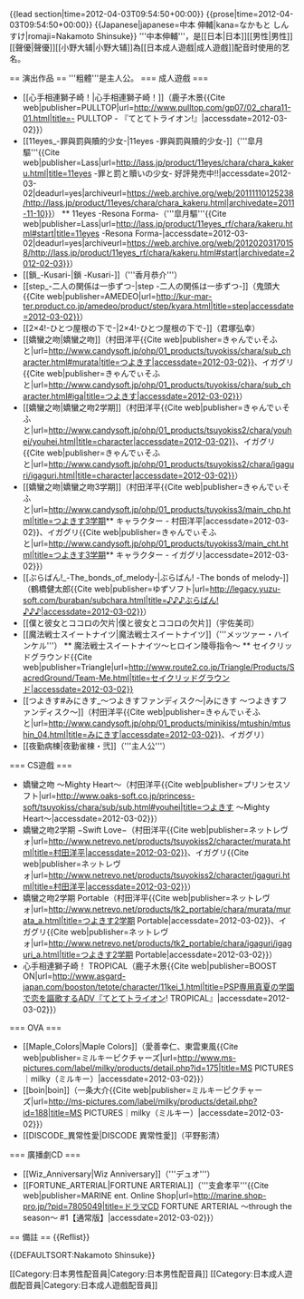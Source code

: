 {{lead section|time=2012-04-03T09:54:50+00:00}}
{{prose|time=2012-04-03T09:54:50+00:00}}
{{Japanese|japanese=中本 伸輔|kana=なかもと しんすけ|romaji=Nakamoto Shinsuke}}
'''中本伸輔'''，是[[日本|日本]][[男性|男性]][[聲優|聲優]][[小野大辅|小野大辅]]為[[日本成人遊戲|成人遊戲]]配音时使用的艺名。

== 演出作品 ==
'''粗體'''是主人公。
=== 成人遊戲 ===
* [[心手相連獅子崎！|心手相連獅子崎！]]（鹿子木景<ref>{{Cite web|publisher=PULLTOP|url=http://www.pulltop.com/gp07/02_chara11-01.html|title=- PULLTOP - 『てとてトライオン!』|accessdate=2012-03-02}}</ref>）
* [[11eyes_-罪與罰與贖的少女-|11eyes -罪與罰與贖的少女-]]（'''皐月驅'''<ref>{{Cite web|publisher=Lass|url=http://lass.jp/product/11eyes/chara/chara_kakeru.html|title=11eyes -罪と罰と贖いの少女- 好評発売中!!|accessdate=2012-03-02|deadurl=yes|archiveurl=https://web.archive.org/web/20111110125238/http://lass.jp/product/11eyes/chara/chara_kakeru.html|archivedate=2011-11-10}}</ref>）
** 11eyes -Resona Forma-（'''皐月驅'''<ref>{{Cite web|publisher=Lass|url=http://lass.jp/product/11eyes_rf/chara/kakeru.html#start|title=11eyes -Resona Forma-|accessdate=2012-03-02|deadurl=yes|archiveurl=https://web.archive.org/web/20120203170158/http://lass.jp/product/11eyes_rf/chara/kakeru.html#start|archivedate=2012-02-03}}</ref>）
* [[鎖_-Kusari-|鎖 -Kusari-]]（'''香月恭介'''）
* [[step_-二人の関係は一歩ずつ-|step -二人の関係は一歩ずつ-]]（鬼頭大<ref>{{Cite web|publisher=AMEDEO|url=http://kur-mar-ter.product.co.jp/amedeo/product/step/kyara.html|title=step|accessdate=2012-03-02}}</ref>）
* [[2×4!-ひとつ屋根の下で-|2×4!-ひとつ屋根の下で-]]（君塚弘幸）
* [[嬌蠻之吻|嬌蠻之吻]]（村田洋平<ref>{{Cite web|publisher=きゃんでぃそふと|url=http://www.candysoft.jp/ohp/01_products/tuyokiss/chara/sub_character.html#murata|title=つよきす|accessdate=2012-03-02}}</ref>、イガグリ<ref>{{Cite web|publisher=きゃんでぃそふと|url=http://www.candysoft.jp/ohp/01_products/tuyokiss/chara/sub_character.html#iga|title=つよきす|accessdate=2012-03-02}}</ref>）
* [[嬌蠻之吻|嬌蠻之吻2学期]]（村田洋平<ref>{{Cite web|publisher=きゃんでぃそふと|url=http://www.candysoft.jp/ohp/01_products/tsuyokiss2/chara/youhei/youhei.html|title=character|accessdate=2012-03-02}}</ref>、イガグリ<ref>{{Cite web|publisher=きゃんでぃそふと|url=http://www.candysoft.jp/ohp/01_products/tsuyokiss2/chara/igaguri/igaguri.html|title=character|accessdate=2012-03-02}}</ref>）
* [[嬌蠻之吻|嬌蠻之吻3学期]]（村田洋平<ref>{{Cite web|publisher=きゃんでぃそふと|url=http://www.candysoft.jp/ohp/01_products/tuyokiss3/main_chp.html|title=つよきす3学期** キャラクター - 村田洋平|accessdate=2012-03-02}}</ref>、イガグリ<ref>{{Cite web|publisher=きゃんでぃそふと|url=http://www.candysoft.jp/ohp/01_products/tuyokiss3/main_cht.html|title=つよきす3学期** キャラクター - イガグリ|accessdate=2012-03-02}}</ref>）
* [[ぶらばん!_-The_bonds_of_melody-|ぶらばん! -The bonds of melody-]]（鶴橋健太郎<ref>{{Cite web|publisher=ゆずソフト|url=http://legacy.yuzu-soft.com/buraban/subchara.html|title=♪♪♪ぶらばん!♪♪♪|accessdate=2012-03-02}}</ref>）
* [[僕と彼女とココロの欠片|僕と彼女とココロの欠片]]（宇佐美司）
* [[魔法戦士スイートナイツ|魔法戦士スイートナイツ]]（'''メッツァー・ハインケル'''）
** 魔法戦士スイートナイツ〜ヒロイン陵辱指令〜
** セイクリッドグラウンド<ref>{{Cite web|publisher=Triangle|url=http://www.route2.co.jp/Triangle/Products/SacredGround/Team-Me.html|title=セイクリッドグラウンド|accessdate=2012-03-02}}</ref>
* [[つよきす#みにきす_〜つよきすファンディスク〜|みにきす 〜つよきすファンディスク〜]]（村田洋平<ref name="candy">{{Cite web|publisher=きゃんでぃそふと|url=http://www.candysoft.jp/ohp/01_products/minikiss/mtushin/mtushin_04.html|title=みにきす|accessdate=2012-03-02}}</ref>、イガグリ<ref name="candy" />）
* [[夜勤病棟|夜勤雀棟・弐]]（'''主人公'''）

=== CS遊戲 ===
* 嬌蠻之吻 〜Mighty Heart〜（村田洋平<ref>{{Cite web|publisher=プリンセスソフト|url=http://www.oaks-soft.co.jp/princess-soft/tsuyokiss/chara/sub/sub.html#youhei|title=つよきす 〜Mighty Heart〜|accessdate=2012-03-02}}</ref>）
* 嬌蠻之吻2学期 −Swift Love−（村田洋平<ref>{{Cite web|publisher=ネットレヴォ|url=http://www.netrevo.net/products/tsuyokiss2/character/murata.html|title=村田洋平|accessdate=2012-03-02}}</ref>、イガグリ<ref>{{Cite web|publisher=ネットレヴォ|url=http://www.netrevo.net/products/tsuyokiss2/character/igaguri.html|title=村田洋平|accessdate=2012-03-02}}</ref>）
* 嬌蠻之吻2学期 Portable（村田洋平<ref>{{Cite web|publisher=ネットレヴォ|url=http://www.netrevo.net/products/tk2_portable/chara/murata/murata_a.html|title=つよきす2学期 Portable|accessdate=2012-03-02}}</ref>、イガグリ<ref>{{Cite web|publisher=ネットレヴォ|url=http://www.netrevo.net/products/tk2_portable/chara/igaguri/igaguri_a.html|title=つよきす2学期 Portable|accessdate=2012-03-02}}</ref>）
* 心手相連獅子崎！ TROPICAL（鹿子木景<ref>{{Cite web|publisher=BOOST ON|url=http://www.asgard-japan.com/booston/tetote/character/11kei_1.html|title=PSP専用真夏の学園で恋を謳歌するADV『てとてトライオン! TROPICAL』|accessdate=2012-03-02}}</ref>）

=== OVA ===
* [[Maple_Colors|Maple Colors]]（愛善幸仁、東雲東風<ref>{{Cite web|publisher=ミルキーピクチャーズ|url=http://www.ms-pictures.com/label/milky/products/detail.php?id=175|title=MS PICTURES｜milky（ミルキー）|accessdate=2012-03-02}}</ref>）
* [[boin|boin]]（一条大介<ref>{{Cite web|publisher=ミルキーピクチャーズ|url=http://ms-pictures.com/label/milky/products/detail.php?id=188|title=MS PICTURES｜milky（ミルキー）|accessdate=2012-03-02}}</ref>）
* [[DISCODE_異常性愛|DISCODE 異常性愛]]（平野影清）

=== 廣播劇CD ===
* [[Wiz_Anniversary|Wiz Anniversary]]（'''デュオ'''）
* [[FORTUNE_ARTERIAL|FORTUNE ARTERIAL]]（'''支倉孝平'''<ref>{{Cite web|publisher=MARINE ent. Online Shop|url=http://marine.shop-pro.jp/?pid=7805049|title=ドラマCD FORTUNE ARTERIAL 〜through the season〜 #1【通常版】|accessdate=2012-03-02}}</ref>）

== 備註 ==
{{Reflist}}

{{DEFAULTSORT:Nakamoto Shinsuke}}

[[Category:日本男性配音員|Category:日本男性配音員]]
[[Category:日本成人遊戲配音員|Category:日本成人遊戲配音員]]